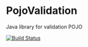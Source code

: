 # PojoValidation

Java library for validation POJO

[![Build Status](https://api.travis-ci.org/mdimaas/PojoValidation.svg)](https://travis-ci.org/mdimaas/PojoValidation)
